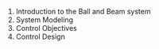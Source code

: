 1. Introduction to the Ball and Beam system
2. System Modeling
3. Control Objectives
4. Control Design
